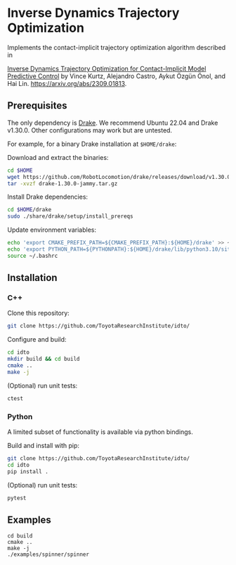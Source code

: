 # Inverse Dynamics Trajectory Optimization 

Implements the contact-implicit trajectory optimization algorithm described in

[Inverse Dynamics Trajectory Optimization for Contact-Implicit Model Predictive
Control](https://idto.github.io/) by Vince Kurtz, Alejandro Castro, Aykut Özgün
Önol, and Hai Lin. https://arxiv.org/abs/2309.01813.

## Prerequisites

The only dependency is [Drake](https://drake.mit.edu/installation.html). 
We recommend Ubuntu 22.04 and Drake v1.30.0. Other configurations may work
but are untested.

For example, for a binary Drake installation at `$HOME/drake`:

Download and extract the binaries:

```bash
cd $HOME
wget https://github.com/RobotLocomotion/drake/releases/download/v1.30.0/drake-1.30.0-jammy.tar.gz
tar -xvzf drake-1.30.0-jammy.tar.gz
```

Install Drake dependencies:

```bash
cd $HOME/drake
sudo ./share/drake/setup/install_prereqs
```

Update environment variables:

```bash
echo 'export CMAKE_PREFIX_PATH=${CMAKE_PREFIX_PATH}:${HOME}/drake' >> ~/.bashrc
echo 'export PYTHON_PATH=${PYTHONPATH}:${HOME}/drake/lib/python3.10/site-packages' >> ~/.bashrc
source ~/.bashrc
```

## Installation

### C++

Clone this repository:

```bash
git clone https://github.com/ToyotaResearchInstitute/idto/
```

Configure and build:

```bash
cd idto
mkdir build && cd build
cmake ..
make -j
```

(Optional) run unit tests:

```bash
ctest
```

### Python

A limited subset of functionality is available via python bindings.

Build and install with pip:

```bash
git clone https://github.com/ToyotaResearchInstitute/idto/
cd idto
pip install .
```

(Optional) run unit tests:

```bash
pytest
```

## Examples

```
cd build
cmake ..
make -j
./examples/spinner/spinner
```